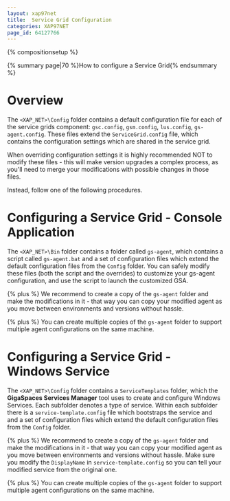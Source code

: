 ```yaml
---
layout: xap97net
title:  Service Grid Configuration
categories: XAP97NET
page_id: 64127766
---
```


{% compositionsetup %}

{% summary page|70 %}How to configure a Service Grid{% endsummary %}

# Overview

The `<XAP_NET>\Config` folder contains a default configuration file for each of the service grids component: `gsc.config`, `gsm.config`, `lus.config`, `gs-agent.config`. These files extend the `ServiceGrid.config` file, which contains the configuration settings which are shared in the service grid.

When overriding configuration settings it is highly recommended NOT to modify these files - this will make version upgrades a complex process, as you'll need to merge your modifications with possible changes in those files.

Instead, follow one of the following procedures.

# Configuring a Service Grid - Console Application

The `<XAP_NET>\Bin` folder contains a folder called `gs-agent`, which contains a script called `gs-agent.bat` and a set of configuration files which extend the default configuration files from the `Config` folder. You can safely modify these files (both the script and the overrides) to customize your gs-agent configuration, and use the script to launch the customized GSA.

{% plus %} We recommend to create a copy of the `gs-agent` folder and make the modifications in it - that way you can copy your modified agent as you move between environments and versions without hassle.

{% plus %} You can create multiple copies of the `gs-agent` folder to support multiple agent configurations on the same machine.

# Configuring a Service Grid - Windows Service

The `<XAP_NET>\Config` folder contains a `ServiceTemplates` folder, which the **GigaSpaces Services Manager** tool uses to create and configure Windows Services. Each subfolder denotes a type of service. Within each subfolder there is a `service-template.config` file which bootstraps the service and and a set of configuration files which extend the default configuration files from the `Config` folder.

{% plus %} We recommend to create a copy of the `gs-agent` folder and make the modifications in it - that way you can copy your modified agent as you move between environments and versions without hassle. Make sure you modify the `DisplayName` in `service-template.config` so you can tell your modified service from the original one.

{% plus %} You can create multiple copies of the `gs-agent` folder to support multiple agent configurations on the same machine.
